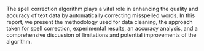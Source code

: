 The spell correction algorithm plays a vital role in enhancing the quality and accuracy of text data by automatically correcting misspelled words. In this report, we present the methodology used for data cleaning, the approach taken for spell correction, experimental results, an accuracy analysis, and a comprehensive discussion of limitations and potential improvements of the algorithm.

